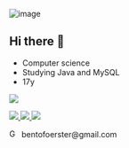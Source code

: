 ![image](https://github.com/4kbento/4kbento/assets/162337368/4db0ecd4-57b8-475d-950a-de2addf5b91e)

## Hi there 👋

- Computer science 
- Studying Java and MySQL
- 17y

<p align="left">
  <a href="https://skillicons.dev">
    <img src="https://skillicons.dev/icons?i=java,mysql,git" />
  </a>
</p>

<a href="https://www.instagram.com/4kbento/">
  <img src="https://img.shields.io/badge/Instagram-E4405F?style=for-the-badge&logo=instagram&logoColor=white" />
</a>
<a href="https://www.linkedin.com/in/bento-biral-foerster-9b28a4292/">
  <img src="https://img.shields.io/badge/LinkedIn-0077B5?style=for-the-badge&logo=linkedin&logoColor=white" />
</a>
<a href="(https://x.com/4kbento)">
  <img src="https://img.shields.io/badge/X-0077B5?style=for-the-badge&logo=X&logoColor=white" />
</a>

<p align="left">
  <img alt="Gmail" height="15" width="18" src="https://cdn.jsdelivr.net/gh/walkxcode/dashboard-icons/png/gmail.png"> bentofoerster@gmail.com
</p>
